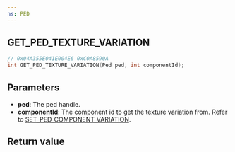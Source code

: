 ```yaml
---
ns: PED
---
```

## GET_PED_TEXTURE_VARIATION

```c
// 0x04A355E041E004E6 0xC0A8590A
int GET_PED_TEXTURE_VARIATION(Ped ped, int componentId);
```

## Parameters
* **ped**: The ped handle.
* **componentId**: The component id to get the texture variation from. Refer to [SET_PED_COMPONENT_VARIATION](#_0x262B14F48D29DE80).

## Return value
